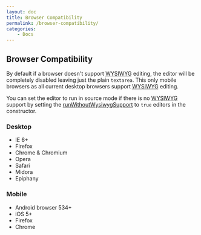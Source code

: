 ```yaml
---
layout: doc
title: Browser Compatibility
permalink: /browser-compatibility/
categories:
    - Docs
---
```


## Browser Compatibility <a id="browser-compatibility"></a>

By default if a browser doesn't support <abbr title="What You See Is What You Get">WYSIWYG</abbr> editing, the editor will be completely disabled leaving just the plain `textarea`. This only mobile browsers as all current desktop browsers support <abbr title="What You See Is What You Get">WYSIWYG</abbr> editing.

You can set the editor to run in source mode if there is no <abbr title="What You See Is What You Get">WYSIWYG</abbr> support by setting the [runWithoutWysiwygSupport](http://localhost:8080/documentation/options/#runWithoutWysiwygSupport) to `true` editors in the constructor.


### Desktop <a id="desktop"></a>

 * IE 6+
 * Firefox
 * Chrome &amp; Chromium
 * Opera
 * Safari
 * Midora
 * Epiphany


### Mobile <a id="mobile"></a>

 * Android browser 534+
 * iOS 5+
 * Firefox
 * Chrome

